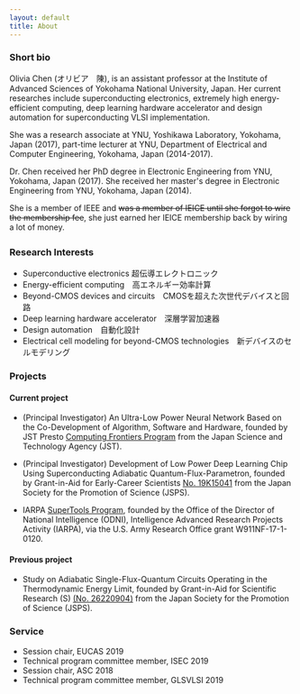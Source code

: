 ```yaml
---
layout: default
title: About
---
```

### __Short bio__

Olivia Chen (オリビア　陳), is an assistant professor at the Institute of Advanced Sciences of Yokohama National University, Japan. Her current researches include superconducting electronics, extremely high energy-efficient computing, deep learning hardware accelerator and design automation for superconducting VLSI implementation.

She was a research associate at YNU, Yoshikawa Laboratory, Yokohama, Japan (2017), part-time lecturer at YNU, Department of Electrical and Computer Engineering, Yokohama, Japan (2014-2017).

Dr. Chen received her PhD degree in Electronic Engineering from YNU, Yokohama, Japan (2017). She received her master's degree in Electronic Engineering from YNU, Yokohama, Japan (2014). 

She is a member of IEEE and ~~was a member of IEICE until she forgot to wire the membership fee~~, she just earned her IEICE membership back by wiring a lot of money.


### __Research Interests__　

* Superconductive electronics 超伝導エレクトロニック
* Energy-efficient computing　高エネルギー効率計算
* Beyond-CMOS devices and circuits　CMOSを超えた次世代デバイスと回路
* Deep learning hardware accelerator　深層学習加速器
* Design automation　自動化設計
* Electrical cell modeling for beyond-CMOS technologies　新デバイスのセルモデリング

### __Projects__

#### **Current project** 

* (Principal Investigator) An Ultra-Low Power Neural Network Based on the Co-Development of Algorithm, Software and Hardware, founded by JST Presto [Computing Frontiers Program](https://www.jst.go.jp/kisoken/presto/en/project/1112087/1112087_2019.html) from the Japan Science and Technology Agency (JST).

* (Principal Investigator) Development of Low Power Deep Learning Chip Using Superconducting Adiabatic Quantum-Flux-Parametron, founded by Grant-in-Aid for Early-Career Scientists [No. 19K15041](https://kaken.nii.ac.jp/en/grant/KAKENHI-PROJECT-19K15041/) from the Japan Society for the Promotion of Science (JSPS).

* IARPA [SuperTools Program](https://www.iarpa.gov/index.php/research-programs/supertools), founded by the Office of the Director of National Intelligence (ODNI), Intelligence Advanced Research Projects Activity (IARPA), via the U.S. Army Research Office grant W911NF-17-1-0120. 

#### **Previous project**

* Study on Adiabatic Single-Flux-Quantum Circuits Operating in the Thermodynamic Energy Limit, founded by Grant-in-Aid for Scientific Research (S) [(No. 26220904)](https://www.jsps.go.jp/j-grantsinaid/12_kiban/ichiran_26/e-data/h26_e3404_yoshikawa.pdf) from the Japan Society for the Promotion of Science (JSPS).

### __Service__
* Session chair, EUCAS 2019
* Technical program committee member, ISEC 2019
* Session chair, ASC 2018
* Technical program committee member, GLSVLSI 2019
